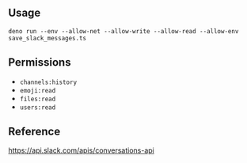 ## Usage

```
deno run --env --allow-net --allow-write --allow-read --allow-env save_slack_messages.ts
```

## Permissions

- `channels:history`
- `emoji:read`
- `files:read`
- `users:read`

## Reference

https://api.slack.com/apis/conversations-api